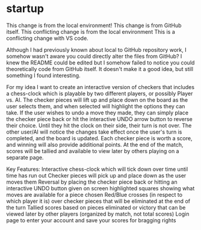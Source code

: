 # startup
This change is from the local environment!
This change is from GitHub itself.
This conflicting change is from the local environment
This is a conflicting change with VS code.


Although I had previously known about local to GitHub repository work, I somehow wasn't aware you could directly alter the files from GitHub? I knew the README could be edited but I somehow failed to notice you could theoretically code from GitHub itself. It doesn't make it a good idea, but still something I found interesting.



For my idea I want to create an interactive version of checkers that includes a chess-clock which is playable by two different players, or possibly Player vs. AI. The checker pieces will lift up and place down on the board as the user selects them, and when selected will highlight the options they can take. If the user wishes to undo a move they made, they can simply place the checker piece back or hit the interactive UNDO arrow button to reverse their choice. Until they hit the clock on their side, their turn is not over. The other user/AI will notice the changes take effect once the user's turn is completed, and the board is updated. Each checker piece is worth a score, and winning will also provide additional points. At the end of the match, scores will be tallied and available to view later by others playing on a separate page.

Key Features:
  Interactive chess-clock which will tick down over time until time has run out
  Checker pieces will pick up and place down as the user moves them
  Reversal by placing the checker piece back or hitting an interactive UNDO button given on screen
  highlighted squares showing what moves are available for a piece chosen
  Red/Blue crosses (in respect to which player it is) over checker pieces that will be eliminated at the end of the turn
  Tallied scores based on pieces eliminated or victory that can be viewed later by other players (organized by match, not total scores)
  Login page to enter your account and save your scores for bragging rights

